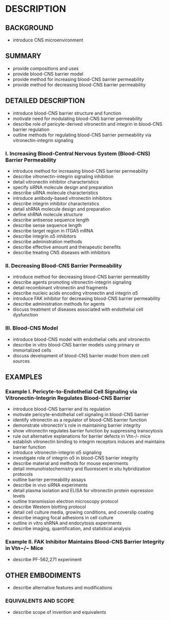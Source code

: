 # DESCRIPTION

## BACKGROUND

- introduce CNS microenvironment

## SUMMARY

- provide compositions and uses
- provide blood-CNS barrier model
- provide method for increasing blood-CNS barrier permeability
- provide method for decreasing blood-CNS barrier permeability

## DETAILED DESCRIPTION

- introduce blood-CNS barrier structure and function
- motivate need for modulating blood-CNS barrier permeability
- describe role of pericyte-derived vitronectin and integrin in blood-CNS barrier regulation
- outline methods for regulating blood-CNS barrier permeability via vitronectin-integrin signaling

### I. Increasing Blood-Central Nervous System (Blood-CNS) Barrier Permeability

- introduce method for increasing blood-CNS barrier permeability
- describe vitronectin-integrin signaling inhibition
- detail vitronectin inhibitor characteristics
- specify siRNA molecule design and preparation
- describe siRNA molecule characteristics
- introduce antibody-based vitronectin inhibitors
- describe integrin inhibitor characteristics
- detail shRNA molecule design and preparation
- define shRNA molecule structure
- describe antisense sequence length
- describe sense sequence length
- describe target region in ITGA5 mRNA
- describe integrin α5 inhibitors
- describe administration methods
- describe effective amount and therapeutic benefits
- describe treating CNS diseases with inhibitors

### II. Decreasing Blood-CNS Barrier Permeability

- introduce method for decreasing blood-CNS barrier permeability
- describe agents promoting vitronectin-integrin signaling
- detail recombinant vitronectin and fragments
- describe nucleic acids encoding vitronectin and integrin α5
- introduce FAK inhibitor for decreasing blood-CNS barrier permeability
- describe administration methods for agents
- discuss treatment of diseases associated with endothelial cell dysfunction

### III. Blood-CNS Model

- introduce blood-CNS model with endothelial cells and vitronectin
- describe in vitro blood-CNS barrier models using primary or immortalized cells
- discuss development of blood-CNS barrier model from stem cell sources

## EXAMPLES

### Example I. Pericyte-to-Endothelial Cell Signaling via Vitronectin-Integrin Regulates Blood-CNS Barrier

- introduce blood-CNS barrier and its regulation
- motivate pericyte-endothelial cell signaling in blood-CNS barrier
- identify vitronectin as a regulator of blood-CNS barrier function
- demonstrate vitronectin's role in maintaining barrier integrity
- show vitronectin regulates barrier function by suppressing transcytosis
- rule out alternative explanations for barrier defects in Vtn-/- mice
- establish vitronectin binding to integrin receptors induces and maintains barrier function
- introduce vitronectin-integrin α5 signaling
- investigate role of integrin α5 in blood-CNS barrier integrity
- describe material and methods for mouse experiments
- detail immunohistochemistry and fluorescent in situ hybridization protocols
- outline barrier permeability assays
- describe in vivo siRNA experiments
- detail plasma isolation and ELISA for vitronectin protein expression levels
- outline transmission electron microscopy protocol
- describe Western blotting protocol
- detail cell culture media, growing conditions, and coverslip coating
- describe imaging focal adhesions in cell culture
- outline in vitro shRNA and endocytosis experiments
- describe imaging, quantification, and statistical analysis

### Example II. FAK Inhibitor Maintains Blood-CNS Barrier Integrity in Vtn−/− Mice

- describe PF-562,271 experiment

## OTHER EMBODIMENTS

- describe alternative features and modifications

### EQUIVALENTS AND SCOPE

- describe scope of invention and equivalents

